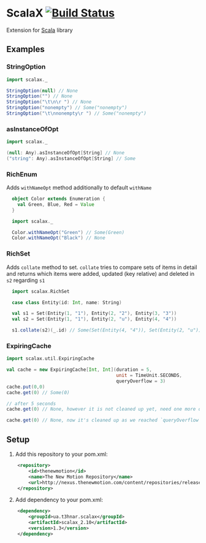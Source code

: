 # ScalaX [![Build Status](https://secure.travis-ci.org/t3hnar/scalax.png)](http://travis-ci.org/t3hnar/scalax)

Extension for [Scala](http://www.scala-lang.org) library

## Examples

### StringOption

```scala
import scalax._

StringOption(null) // None
StringOption("") // None
StringOption("\t\n\r ") // None
StringOption("nonempty") // Some("nonempty")
StringOption("\t\nnonempty\r ") // Some("nonempty")
```

### asInstanceOfOpt

```scala
import scalax._

(null: Any).asInstanceOfOpt[String] // None
("string": Any).asInstanceOfOpt[String] // Some
```

### RichEnum

Adds `withNameOpt` method additionally to default `withName`

```scala
  object Color extends Enumeration {
    val Green, Blue, Red = Value
  }

  import scalax._

  Color.withNameOpt("Green") // Some(Green)
  Color.withNameOpt("Black") // None
```

### RichSet

Adds `collate` method to set. `collate` tries to compare sets of items in detail
and returns which items were added, updated (key relative) and deleted in `s2` regarding `s1`

```scala
  import scalax.RichSet

  case class Entity(id: Int, name: String)

  val s1 = Set(Entity(1, "1"), Entity(2, "2"), Entity(3, "3"))
  val s2 = Set(Entity(1, "1"), Entity(2, "u"), Entity(4, "4"))

  s1.collate(s2)(_.id) // Some(Set(Entity(4, "4")), Set(Entity(2, "u")), Set(3))
```

### ExpiringCache

```scala
import scalax.util.ExpiringCache

val cache = new ExpiringCache[Int, Int](duration = 5,
                                        unit = TimeUnit.SECONDS,
                                        queryOverflow = 3)
cache.put(0,0)
cache.get(0) // Some(0)

// after 5 seconds
cache.get(0) // None, however it is not cleaned up yet, need one more query to go

cache.get(0) // None, now it's cleaned up as we reached `queryOverflow` limit
```

## Setup

1. Add this repository to your pom.xml:
```xml
    <repository>
        <id>thenewmotion</id>
        <name>The New Motion Repository</name>
        <url>http://nexus.thenewmotion.com/content/repositories/releases-public</url>
    </repository>
```

2. Add dependency to your pom.xml:
```xml
    <dependency>
        <groupId>ua.t3hnar.scalax</groupId>
        <artifactId>scalax_2.10</artifactId>
        <version>1.3</version>
    </dependency>
```